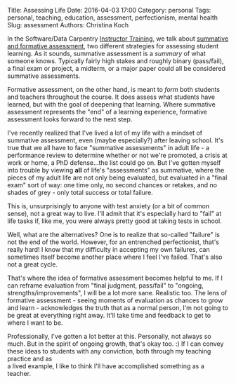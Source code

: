 Title: Assessing Life
Date: 2016-04-03 17:00
Category: personal
Tags: personal, teaching, education, assessment, perfectionism, mental health
Slug: assessment
Authors: Christina Koch

In the Software/Data Carpentry [Instructor Training](http://swcarpentry.github.io/instructor-training/), 
we talk about [summative and formative assessment](http://swcarpentry.github.io/instructor-training/03-models.html), two 
different strategies for assessing student learning.  As it sounds, 
summative assessment is a *summary* of what someone knows.  Typically 
fairly high stakes and roughly binary (pass/fail), a final exam or 
project, a midterm, or a major 
paper could all be considered summative assessments.  

Formative assessment, on the other hand, is meant to *form* both 
students and teachers throughout the course.  It does assess what 
students have learned, but with the goal of deepening that learning.  Where 
summative assessment represents the "end" of a learning experience, formative 
assessment looks forward to the next step.  

I've recently realized that 
I've lived a lot of my life with a mindset of 
summative assessment, even (maybe especially?) after leaving school.  It's 
true that we all have to face "summative assessments" in adult life - a performance 
review to determine whether or not we're promoted, a crisis at work or home, 
a PhD defense...the list could go on.  But I've gotten myself 
into trouble by viewing **all** of life's "assessments" 
as summative, where the pieces of my adult life are not only being evaluated, but 
evaluated in a "final exam" sort of way: one time only, no second chances 
or retakes, and no shades of grey - only total success or total failure.  

This is, unsurprisingly to anyone with test anxiety (or a bit of 
common sense), not a great way to live.  I'll admit that it's especially hard 
to "fail" at life tasks if, like me, you 
were always pretty good at taking tests in school.  

Well, what are the alternatives? One is to realize that so-called 
"failure" is not the end of the world.  However, for an entrenched perfectionist, 
that's really hard!  I know that my difficulty in accepting my own failures, 
can sometimes itself become another place where I feel I've failed.  That's also 
not a great cycle.  

That's where the idea of formative assessment becomes helpful to me.  If I can 
reframe evaluation from "final judgment, pass/fail" to "ongoing, strengths/improvements", 
I will be a lot more sane.  Realistic too. The lens of formative assessment - seeing 
moments of evaluation as chances to grow and learn - acknowledges the truth that 
as a normal person, I'm not going to be great at everything right away.  It'll 
take time and feedback to get to where I want to be.  

Professionally, I've gotten a lot better at this.  Personally, not always so much.  But 
in the spirit of ongoing growth, that's okay too.  :)  If I can convey these 
ideas to students with any conviction, both through my teaching practice and as  
a lived example, I like to think I'll have accomplished something 
as a teacher.  
